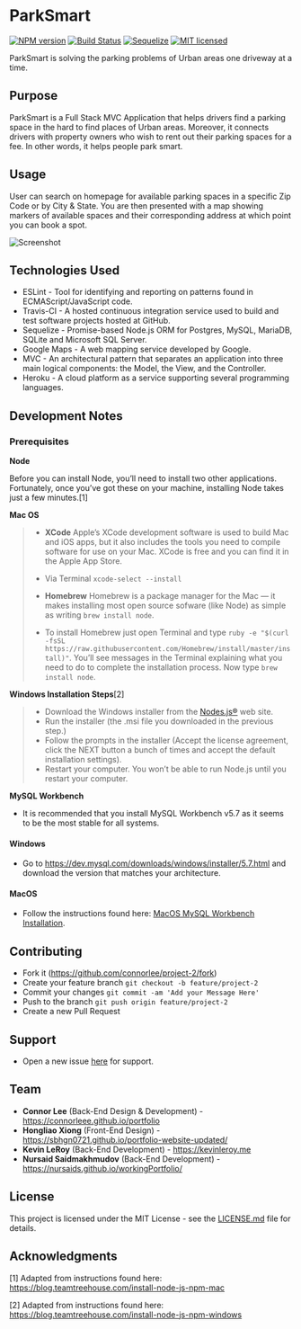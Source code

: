 # ParkSmart

[![NPM version](http://img.shields.io/npm/v/npm-expansions.svg?style=flat-square)](https://www.npmjs.org/package/npm-expansions)
[![Build Status](https://travis-ci.org/travis-ci/travis-web.svg?branch=master)](https://travis-ci.org/travis-ci/travis-web)
[![Sequelize](https://img.shields.io/badge/sequelize-v5.89-green.svg)](https://www.npmjs.org/package/sequelize)
[![MIT licensed](https://img.shields.io/badge/license-MIT-blue.svg)](./LICENSE)

ParkSmart is solving the parking problems of Urban areas one driveway at a time.

## Purpose
ParkSmart is a Full Stack MVC Application that helps drivers find a parking space in the hard to find places of Urban areas. Moreover, it connects drivers with property owners who wish to rent out their parking spaces for a fee. In other words, it helps people park smart.

## Usage
User can search on homepage for available parking spaces in a specific Zip Code or by City & State. You are then presented with a map showing markers of available spaces and their corresponding address at which point you can book a spot.

![Screenshot](public/assets/img/parkSmart.png)

## Technologies Used
- ESLint - Tool for identifying and reporting on patterns found in ECMAScript/JavaScript code.
- Travis-CI - A hosted continuous integration service used to build and test software projects hosted at GitHub.
- Sequelize - Promise-based Node.js ORM for Postgres, MySQL, MariaDB, SQLite and Microsoft SQL Server.
- Google Maps - A web mapping service developed by Google.
- MVC - An architectural pattern that separates an application into three main logical components: the Model, the View, and the Controller.
- Heroku - A cloud platform as a service supporting several programming languages.

## Development Notes
### Prerequisites
**Node**

Before you can install Node, you’ll need to install two other applications. Fortunately, once you’ve got these on your machine, installing Node takes just a few minutes.[1]
 
**Mac OS**
> - **XCode** Apple’s XCode development software is used to build Mac and iOS apps, but it also includes the tools you need to compile software for use on your Mac. XCode is free and you can find it in the Apple App Store.
> 
> - Via Terminal `xcode-select --install`
> 
> - **Homebrew** Homebrew is a package manager for the Mac — it makes installing most open source sofware (like Node) as simple as writing `brew install node`.
> - To install Homebrew just open Terminal and type `ruby -e "$(curl -fsSL https://raw.githubusercontent.com/Homebrew/install/master/install)"`. You’ll see messages in the Terminal explaining what you need to do to complete the installation process. Now type `brew install node`.

**Windows Installation Steps**[2]
> - Download the Windows installer from the [Nodes.js®](http://nodejs.org/) web site.
> - Run the installer (the .msi file you downloaded in the previous step.)
> - Follow the prompts in the installer (Accept the license agreement, click the NEXT button a bunch of times and accept the default installation settings).
> - Restart your computer. You won’t be able to run Node.js until you restart your computer.

**MySQL Workbench**
- It is recommended that you install MySQL Workbench v5.7 as it seems to be the most stable for all systems.

#### Windows
- Go to https://dev.mysql.com/downloads/windows/installer/5.7.html and download the version that matches your architecture.

#### MacOS
- Follow the instructions found here: [MacOS MySQL Workbench Installation](public/assets/readme/mysqlinstall_mac.md).

## Contributing
- Fork it (https://github.com/connorlee/project-2/fork)
- Create your feature branch `git checkout -b feature/project-2`
- Commit your changes `git commit -am 'Add your Message Here'`
- Push to the branch `git push origin feature/project-2`
- Create a new Pull Request

## Support
- Open a new issue [here](https://github.com/connorlee/project-2/issues/new) for support.

## Team
- **Connor Lee** (Back-End Design & Development) - <a href="https://connorleee.github.io/portfolio" target="_blank">https://connorleee.github.io/portfolio</a>
- **Hongliao Xiong** (Front-End Design) - <a href="https://sbhgn0721.github.io/portfolio-website-updated/" target="_blank">https://sbhgn0721.github.io/portfolio-website-updated/</a>
- **Kevin LeRoy** (Back-End Development) - <a href="https://kevinleroy.me" target="_blank">https://kevinleroy.me</a>
- **Nursaid Saidmakhmudov** (Back-End Development) - <a href="https://nursaids.github.io/workingPortfolio/" target="_blank">https://nursaids.github.io/workingPortfolio/</a>

## License

This project is licensed under the MIT License - see the [LICENSE.md](LICENSE.md) file for details.

## Acknowledgments

[1] Adapted from instructions found here: <a href="https://blog.teamtreehouse.com/install-node-js-npm-mac" target="_blank">https://blog.teamtreehouse.com/install-node-js-npm-mac</a>

[2] Adapted from instructions found here: <a href="https://blog.teamtreehouse.com/install-node-js-npm-windows" target="_blank">https://blog.teamtreehouse.com/install-node-js-npm-windows</a>